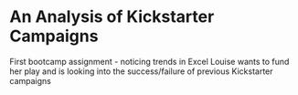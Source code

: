 # An Analysis of Kickstarter Campaigns
First bootcamp assignment - noticing trends in Excel
Louise wants to fund her play and is looking into the success/failure of previous Kickstarter campaigns
